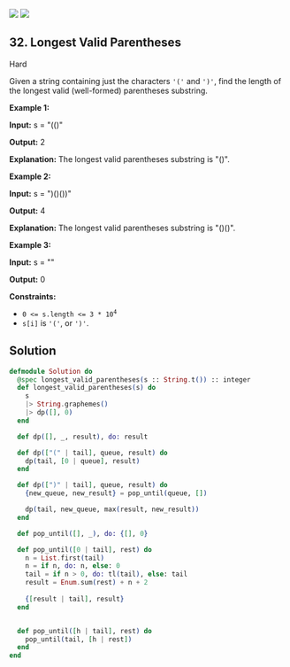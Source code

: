 [![](https://img.shields.io/github/stars/javadev/LeetCode-in-All?label=Stars&style=flat-square)](https://github.com/javadev/LeetCode-in-All)
[![](https://img.shields.io/github/forks/javadev/LeetCode-in-All?label=Fork%20me%20on%20GitHub%20&style=flat-square)](https://github.com/javadev/LeetCode-in-All/fork)

## 32\. Longest Valid Parentheses

Hard

Given a string containing just the characters `'('` and `')'`, find the length of the longest valid (well-formed) parentheses substring.

**Example 1:**

**Input:** s = "(()"

**Output:** 2

**Explanation:** The longest valid parentheses substring is "()".

**Example 2:**

**Input:** s = ")()())"

**Output:** 4

**Explanation:** The longest valid parentheses substring is "()()".

**Example 3:**

**Input:** s = ""

**Output:** 0

**Constraints:**

*   <code>0 <= s.length <= 3 * 10<sup>4</sup></code>
*   `s[i]` is `'('`, or `')'`.

## Solution

```elixir
defmodule Solution do
  @spec longest_valid_parentheses(s :: String.t()) :: integer
  def longest_valid_parentheses(s) do
    s
    |> String.graphemes()
    |> dp([], 0)
  end

  def dp([], _, result), do: result

  def dp(["(" | tail], queue, result) do
    dp(tail, [0 | queue], result)
  end

  def dp([")" | tail], queue, result) do
    {new_queue, new_result} = pop_until(queue, [])

    dp(tail, new_queue, max(result, new_result))
  end

  def pop_until([], _), do: {[], 0}

  def pop_until([0 | tail], rest) do
    n = List.first(tail)
    n = if n, do: n, else: 0
    tail = if n > 0, do: tl(tail), else: tail
    result = Enum.sum(rest) + n + 2
    
    {[result | tail], result}
  end


  def pop_until([h | tail], rest) do
    pop_until(tail, [h | rest])
  end
end
```